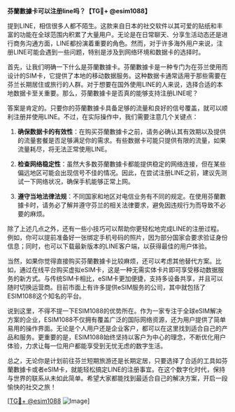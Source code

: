 **芬蘭數據卡可以注册line吗？【TG💪+ @esim1088】**

提到LINE，相信很多人都不陌生。这款来自日本的社交软件以其可爱的贴纸和丰富的功能在全球范围内积累了大量用户。无论是在日常聊天、分享生活动态还是进行商务沟通方面，LINE都扮演着重要的角色。然而，对于许多海外用户来说，注册LINE可能会遇到一些问题，特别是涉及到网络环境和数据卡的选择时。

首先，让我们明确一下什么是芬蘭數據卡。芬蘭數據卡是一种专门为在芬兰使用而设计的SIM卡，它提供了本地的移动数据服务。这种数据卡通常适用于那些需要在芬兰长期居住或旅行的人群。对于想要在国外使用LINE的人来说，选择合适的本地数据卡至关重要。那么，芬蘭數據卡是否真的能够支持注册LINE呢？

答案是肯定的。只要你的芬蘭數據卡具备足够的流量和良好的信号覆盖，就可以顺利注册并使用LINE。不过，在实际操作中，我们需要注意几个关键点：

1. **确保数据卡的有效性**：在购买芬蘭數據卡之前，请务必确认其有效期以及提供的流量套餐是否足够满足你的需求。有些数据卡可能只提供有限的流量，如果流量耗尽，将无法正常使用LINE。

2. **检查网络稳定性**：虽然大多数芬蘭數據卡都能提供稳定的网络连接，但在某些偏远地区可能会出现信号不佳的情况。因此，在尝试注册LINE之前，建议先测试一下网络状况，确保手机能够正常上网。

3. **遵守当地法律法规**：不同国家和地区对电信业务有不同的规定。在使用芬蘭數據卡时，请务必了解并遵守芬兰的相关法律要求，避免因违规行为而导致不必要的麻烦。

除了上述几点之外，还有一些小技巧可以帮助你更轻松地完成LINE的注册过程。例如，你可以提前准备好一张绑定手机号码的照片，因为部分国家会要求验证身份信息；同时，也可以下载最新版本的LINE客户端，以获得最佳的用户体验。

当然，如果你觉得直接购买芬蘭數據卡比较麻烦，还可以考虑其他替代方案。比如，通过在线平台购买虚拟eSIM卡，这是一种无需实体卡片即可享受移动数据服务的新方式。与传统SIM卡相比，eSIM卡更加便捷，支持多设备共享，并且可以随时切换运营商。目前市面上有许多提供eSIM服务的公司，其中就包括了ESIM1088这个知名的平台。

说到这里，不得不提一下ESIM1088的优势所在。作为一家专注于全球eSIM解决方案的企业，ESIM1088不仅拥有覆盖广泛的国际网络资源，还为用户提供了简单易用的操作界面。无论是个人用户还是企业客户，都可以在这里找到适合自己的产品和服务。更重要的是，ESIM1088始终坚持以客户为中心的理念，不断优化用户体验，力求让每一位用户都能享受到无忧无虑的数字生活。

总之，无论你是计划前往芬兰短期旅游还是长期定居，只要选择了合适的工具如芬蘭數據卡或者eSIM卡，就能轻松搞定LINE的注册事宜。在这个数字化时代，保持与世界的联系从未如此简单。希望大家都能找到最适合自己的解决方案，开启一段愉快的社交之旅！

[[TG💪+ @esim1088](https://t.me/s/esim1088) ![Image](https://i.postimg.cc/4NQfJmqS/Snipaste-2025-05-13-00-14-12.png)]